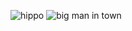 ![hippo](https://media3.giphy.com/media/aUovxH8Vf9qDu/giphy.gif)
![big man in town](https://www.reddit.com/media?url=https%3A%2F%2Fpreview.redd.it%2F61rj8mc25doe1.gif%3Fwidth%3D240%26format%3Dmp4%26s%3D6cda5291d630fab35ea24368669dce14d697918d)
